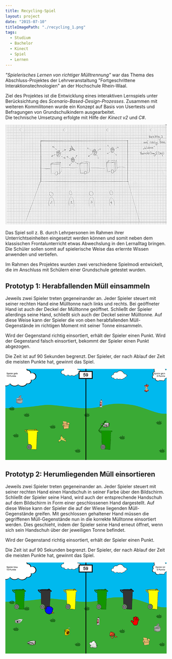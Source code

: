 ```yaml
---
title: Recycling-Spiel
layout: project
date: "2015-07-10"
titleImagePath: "./recycling_1.png"
tags:
  - Studium
  - Bachelor
  - Kinect
  - Spiel
  - Lernen
---
```

_"Spielerisches Lernen von richtiger Mülltrennung"_ war das Thema des Abschluss-Projektes der Lehrveranstaltung "Fortgeschrittene Interaktionstechnologien" an der Hochschule Rhein-Waal.

Ziel des Projektes ist die Entwicklung eines interaktiven Lernspiels unter Berücksichtung des _Scenario-Based-Design-Prozesses_. Zusammen mit weiteren Kommilitonen wurde ein Konzept auf Basis von Usertests und Befragungen von Grundschulkindern ausgearbeitet.<br/>
Die technische Umsetzung erfolgte mit Hilfe der _Kinect v2_ und _C#_.

<image-with-lightbox>
    <img src="./recycling_2.jpg"/>
</image-with-lightbox>

Das Spiel soll z. B. durch Lehrpersonen im Rahmen ihrer Unterrichtseinheiten eingesetzt werden können und somit neben dem klassischen Frontalunterricht etwas Abwechslung in den Lernalltag bringen. Die Schüler sollen somit auf spielerische Weise das erlernte Wissen anwenden und vertiefen.

Im Rahmen des Projektes wurden zwei verschiedene Spielmodi entwickelt, die im Anschluss mit Schülern einer Grundschule getestet wurden.

## Prototyp 1: Herabfallenden Müll einsammeln
Jeweils zwei Spieler treten gegeneinander an. Jeder Spieler steuert mit seiner rechten Hand eine Mülltonne nach links und rechts. Bei geöffneter Hand ist auch der Deckel der Mülltonne geöffnet. Schließt der Spieler allerdings seine Hand, schließt sich auch der Deckel seiner Mülltonne. Auf diese Weise kann der Spieler die von oben herabfallenden Müll-Gegenstände im richtigen Moment mit seiner Tonne einsammeln.

Wird der Gegenstand richtig einsortiert, erhält der Spieler einen Punkt. Wird der Gegenstand falsch einsortiert, bekommt der Spieler einen Punkt abgezogen.

Die Zeit ist auf 90 Sekunden begrenzt. Der Spieler, der nach Ablauf der Zeit die meisten Punkte hat, gewinnt das Spiel.

<image-with-lightbox>
    <img src="./recycling_3.png"/>
</image-with-lightbox>

## Prototyp 2: Herumliegenden Müll einsortieren
Jeweils zwei Spieler treten gegeneinander an. Jeder Spieler steuert mit seiner rechten Hand einen Handschuh in seiner Farbe über den Bildschirm. Schließt der Spieler seine Hand, wird auch der entsprechende Handschuh auf dem Bildschirm in Form einer geschlossenen Hand dargestellt. Auf diese Weise kann der Spieler die auf der Wiese liegenden Müll-Gegenstände greifen. Mit geschlossen gehaltener Hand müssen die gegriffenen Müll-Gegenstände nun in die korrekte Mülltonne einsortiert werden. Dies geschieht, indem der Spieler seine Hand erneut öffnet, wenn sich sein Handschuh über der jeweiligen Tonne befindet.

Wird der Gegenstand richtig einsortiert, erhält der Spieler einen Punkt.

Die Zeit ist auf 90 Sekunden begrenzt. Der Spieler, der nach Ablauf der Zeit die meisten Punkte hat, gewinnt das Spiel.

<image-with-lightbox>
    <img src="./recycling_1.png"/>
</image-with-lightbox>